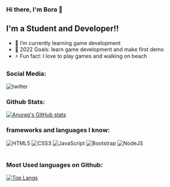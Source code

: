 ### Hi there, I'm Bora 👋 

## I'm a Student and Developer!!

- 🌱 I’m currently learning game development
- 🥅 2022 Goals: learn game development and make first demo
- ⚡ Fun fact: I love to play games and walking on beach

### Social Media:

![twitter](https://img.shields.io/badge/borabagce-%231DA1F2.svg?style=for-the-badge&logo=Twitter&logoColor=white)

### Github Stats:


[![Anurag's GitHub stats](https://github-readme-stats.vercel.app/api?username=ShimeXx&theme=synthwave&hide_border=true&show_icons=true)](https://github.com/ShimeXx/github-readme-stats)

### frameworks and languages ​​I know:

![HTML5](https://img.shields.io/badge/html5-%23E34F26.svg?style=for-the-badge&logo=html5&logoColor=white)
![CSS3](https://img.shields.io/badge/css3-%231572B6.svg?style=for-the-badge&logo=css3&logoColor=white)
![JavaScript](https://img.shields.io/badge/javascript-%23323330.svg?style=for-the-badge&logo=javascript&logoColor=%23F7DF1E)
![Bootstrap](https://img.shields.io/badge/bootstrap-%23563D7C.svg?style=for-the-badge&logo=bootstrap&logoColor=white)
![NodeJS](https://img.shields.io/badge/node.js-6DA55F?style=for-the-badge&logo=node.js&logoColor=white)
<br />
<br />

### Most Used languages on Github:
[![Top Langs](https://github-readme-stats.vercel.app/api/top-langs/?username=ShimeXx)](https://github.com/ShimeXx/github-readme-stats)

[twitter]: https://twitter.com/borabagce
[instagram]: https://instagram.com/borabagce
[linkedin]: https://linkedin.com/in/codeSTACKr
